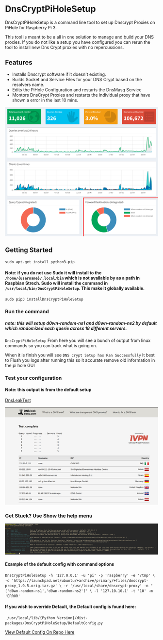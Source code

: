 # DnsCryptPiHoleSetup


DnsCryptPiHoleSetup is a command line tool to set up Dnscrypt Proxies on PiHole for Raspberry Pi 3.

This tool is meant to be a all in one solution to manage and build your DNS proxies. If you do not like a setup you have configured you can rerun the tool to install new Dns Crypt proxies with no repercussions.

## Features

- Installs Dnscrypt software if it doesn't existing.
- Builds Socket and Service Files for your DNS Crypt based on the resolvers name. 
- Edits the PiHole Configuration and restarts the DnsMasq Service
- Montors DnsCrypt Proxies and restarts the individual proxy that have shown a error in the last 10 mins.

![ScreenShot](PiHoleMainWindow.png)




## Getting Started

`sudo apt-get install python3-pip`
#### Note: if you do not use Sudo it will install to the `/home/{username}/.local/bin` which is not available by as a path in Raspbian Strech. Sudo will install the command in `/usr/local/bin/DnsCryptPiHoleSetup`. This make it globally available.
`sudo pip3 installDnsCryptPiHoleSetup`


### Run the command
##### note: this will setup d0wn-random-ns1 and d0wn-random-ns2 by default which randomized each querie across 18 different servers.
`DnsCryptPiHoleSetup`
From here you will see a bunch of output from linux commands so you can track what is going on.

When it is finish you will see `DNS crypt Setup has Ran Successfully`
It best to Flush you logs after running this so it accurate remove old information in the pi hole GUI

### Test your configuration
#### Note: this output is from the default setup

[DnsLeakTest](https://www.dnsleaktest.com/)

![ScreenShot](DnsLeakTest.png)



### Get Stuck? Use Show the help menu

![ScreenShot](DnsCryptPiHoleHelpMenu.png)


#### Example of the default config with command options

`DnsCryptPiHoleSetup -h '127.0.0.1' -u 'pi' -p 'raspberry' -e '/tmp' \
 -d 'https://launchpad.net/ubuntu/+archive/primary/+files/dnscrypt-proxy_1.9.5.orig.tar.gz' \
 -r '/usr/local/share/dnscrypt-proxy' -n "['d0wn-random-ns1','d0wn-random-ns2']" \
 -l '127.10.10.1' -t '10' -m 'ERROR'`



 
#### If you wish to override Default, the Default config is found here:

` /usr/local/lib/{Python Version}/dist-packages/DnsCryptPiHoleSetup/DefaultConfig.py`

[View Default Config On Repo Here](DnsCryptPiHoleSetup/DefaultConfig.py)


